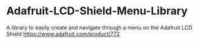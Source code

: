 # Adafruit-LCD-Shield-Menu-Library
A library to easily create and navigate through a menu on the Adafruit LCD Shield
https://www.adafruit.com/product/772 
